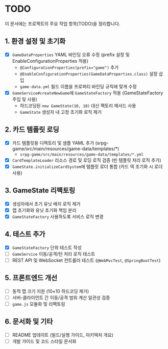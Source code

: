 # TODO

이 문서에는 프로젝트의 주요 작업 항목(TODO)을 정리합니다.

## 1. 환경 설정 및 초기화
- [x] `GameDataProperties` YAML 바인딩 오류 수정 (prefix 설정 및 EnableConfigurationProperties 적용)
  - `@ConfigurationProperties(prefix="game")` 추가
  - `@EnableConfigurationProperties(GameDataProperties.class)` 설정 삽입
  - `game-data.yml` 필드 이름을 프로퍼티 바인딩 규칙에 맞게 수정
- [x] `GameService#createNewGame`에 `GameStateFactory` 적용 (GameStateFactory 주입 및 사용)
  - 하드코딩된 `new GameState(10, 10)` 대신 팩토리 메서드 사용
  - `GameState` 생성자 내 고정 초기화 로직 제거

## 2. 카드 템플릿 로딩
- [x] 카드 템플릿용 디렉토리 및 샘플 YAML 추가 (srpg-game/src/main/resources/game-data/templates/*)
  - `srpg-game/src/main/resources/game-data/templates/*.yml`
- [x] `CardTemplateLoader` 리소스 경로 및 로딩 로직 검증 (빈 템플릿 처리 로직 추가)
- [x] `GameState.initializeCardSystem`에 템플릿 로더 통합 (카드 덱 초기화 시 로더 사용)

## 3. GameState 리팩토링
- [x] 생성자에서 초기 유닛 배치 로직 제거
- [x] 맵 초기화와 유닛 초기화 책임 분리
- [x] `GameStateFactory` 사용하도록 서비스 로직 변경

## 4. 테스트 추가
- [x] `GameStateFactory` 단위 테스트 작성
- [ ] `GameService` 이동/공격/턴 처리 로직 테스트
- [ ] REST API 및 WebSocket 컨트롤러 테스트 (`@WebMvcTest`, `@SpringBootTest`)

## 5. 프론트엔드 개선
- [ ] 동적 맵 크기 지원 (10×10 하드코딩 제거)
- [ ] 서버-클라이언트 간 이동/공격 범위 계산 일관성 검증
- [ ] `game.js` 모듈화 및 리팩토링

## 6. 문서화 및 기타
- [ ] README 업데이트 (빌드/실행 가이드, 아키텍처 개요)
- [ ] 개발 가이드 및 코드 스타일 문서화